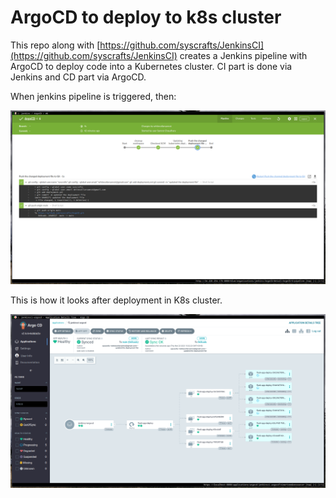 # ArgoCD to deploy to k8s cluster

This repo along with [https://github.com/syscrafts/JenkinsCI](https://github.com/syscrafts/JenkinsCI) creates a Jenkins pipeline with ArgoCD to deploy code into a Kubernetes cluster. CI part is done via Jenkins and CD part via ArgoCD.

When jenkins pipeline is triggered, then:

![](images/blueocean.png)

This is how it looks after deployment in K8s cluster.

![](images/argocd.png)
